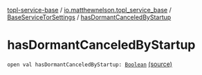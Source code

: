 [topl-service-base](../../index.md) / [io.matthewnelson.topl_service_base](../index.md) / [BaseServiceTorSettings](index.md) / [hasDormantCanceledByStartup](./has-dormant-canceled-by-startup.md)

# hasDormantCanceledByStartup

`open val hasDormantCanceledByStartup: `[`Boolean`](https://kotlinlang.org/api/latest/jvm/stdlib/kotlin/-boolean/index.html) [(source)](https://github.com/05nelsonm/TorOnionProxyLibrary-Android/blob/master/topl-service-base/src/main/java/io/matthewnelson/topl_service_base/BaseServiceTorSettings.kt#L583)